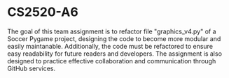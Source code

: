 # CS2520-A6
The goal of this team assignment is to refactor file "graphics_v4.py" of a Soccer Pygame project, designing the code to become more modular and easily maintanable. Additionally, the code must be refactored to ensure easy readability for future readers and developers.
The assignment is also designed to practice effective collaboration and communication through GitHub services.
